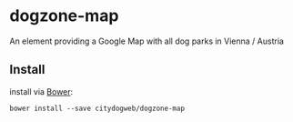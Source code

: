 # dogzone-map

An element providing a Google Map with all dog parks in Vienna / Austria


## Install

install via [Bower](http://bower.io/):

    bower install --save citydogweb/dogzone-map
